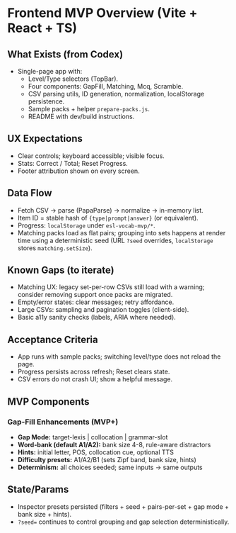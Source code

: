 # Frontend MVP Overview (Vite + React + TS)

## What Exists (from Codex)

- Single-page app with:
  - Level/Type selectors (TopBar).
  - Four components: GapFill, Matching, Mcq, Scramble.
  - CSV parsing utils, ID generation, normalization, localStorage persistence.
  - Sample packs + helper `prepare-packs.js`.
  - README with dev/build instructions.

## UX Expectations

- Clear controls; keyboard accessible; visible focus.
- Stats: Correct / Total; Reset Progress.
- Footer attribution shown on every screen.

## Data Flow

- Fetch CSV → parse (PapaParse) → normalize → in-memory list.
- Item ID = stable hash of `{type|prompt|answer}` (or equivalent).
- Progress: `localStorage` under `esl-vocab-mvp/*`.
- Matching packs load as flat pairs; grouping into sets happens at render time using a deterministic seed (URL `?seed` overrides, `localStorage` stores `matching.setSize`).

## Known Gaps (to iterate)

- Matching UX: legacy set-per-row CSVs still load with a warning; consider removing support once packs are migrated.
- Empty/error states: clear messages; retry affordance.
- Large CSVs: sampling and pagination toggles (client-side).
- Basic a11y sanity checks (labels, ARIA where needed).

## Acceptance Criteria

- App runs with sample packs; switching level/type does not reload the page.
- Progress persists across refresh; Reset clears state.
- CSV errors do not crash UI; show a helpful message.

## MVP Components

### Gap-Fill Enhancements (MVP+)

- **Gap Mode:** target-lexis | collocation | grammar-slot
- **Word-bank (default A1/A2):** bank size 4-8, rule-aware distractors
- **Hints:** initial letter, POS, collocation cue, optional TTS
- **Difficulty presets:** A1/A2/B1 (sets Zipf band, bank size, hints)
- **Determinism:** all choices seeded; same inputs -> same outputs

## State/Params

- Inspector presets persisted (filters + seed + pairs-per-set + gap mode + bank size + hints).
- `?seed=` continues to control grouping and gap selection deterministically.
